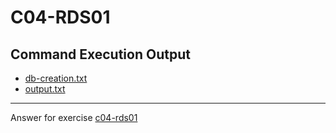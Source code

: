 # C04-RDS01

## Command Execution Output
- [db-creation.txt](db-creation.txt)
- [output.txt](output.txt)


***
Answer for exercise [c04-rds01](https://github.com/devopsacademyau/academy/blob/b23ccbf7c6865c51c2776a3b5bd4967f3cedd464/classes/05class/exercises/c04-rds01/README.md)
